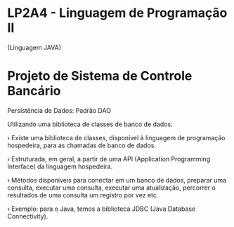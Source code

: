 # LP2A4 - Linguagem de Programação II

(Linguagem JAVA)

# Projeto de Sistema de Controle Bancário

Persistência de Dados: Padrão DAO

Utilizando uma biblioteca de classes de banco de dados:

› Existe uma biblioteca de classes, disponível à linguagem de
programação hospedeira, para as chamadas de banco de dados.

› Estruturada, em geral, a partir de uma API (Application Programming
Interface) da linguagem hospedeira.

› Métodos disponíveis para conectar em um banco de dados, preparar
uma consulta, executar uma consulta, executar uma atualização,
percorrer o resultados de uma consulta um registro por vez etc.

› Exemplo: para o Java, temos a biblioteca JDBC (Java Database
Connectivity).
